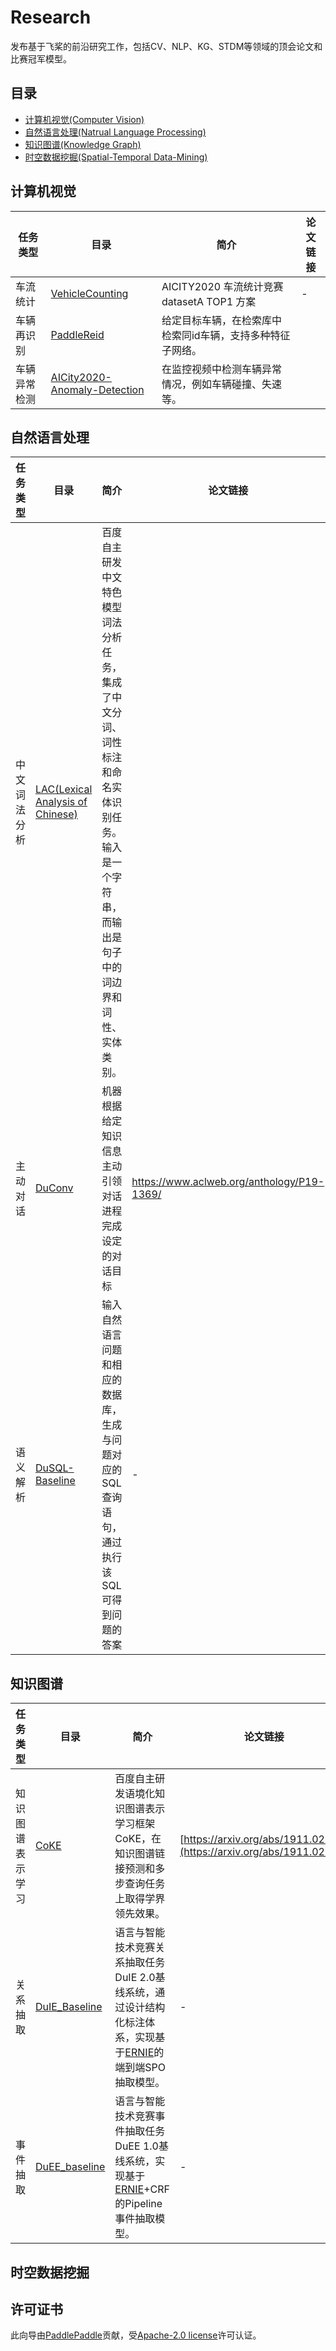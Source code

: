 # Research

发布基于飞桨的前沿研究工作，包括CV、NLP、KG、STDM等领域的顶会论文和比赛冠军模型。

## 目录
* [计算机视觉(Computer Vision)](#计算机视觉)
* [自然语言处理(Natrual Language Processing)](#自然语言处理)
* [知识图谱(Knowledge Graph)](#知识图谱)
* [时空数据挖掘(Spatial-Temporal Data-Mining)](#时空数据挖掘)

## 计算机视觉
| 任务类型     | 目录                                                         | 简介                                                         | 论文链接 |
| ------------ | ------------------------------------------------------------ | ------------------------------------------------------------ | -------- |
| 车流统计 | [VehicleCounting](https://github.com/PaddlePaddle/Research/tree/master/CV/VehicleCounting/) | AICITY2020 车流统计竞赛datasetA TOP1 方案 | - |
| 车辆再识别 | [PaddleReid](https://github.com/PaddlePaddle/Research/tree/master/CV/PaddleReid) | 给定目标车辆，在检索库中检索同id车辆，支持多种特征子网络。 | |
| 车辆异常检测 | [AICity2020-Anomaly-Detection](https://github.com/PaddlePaddle/Research/tree/master/CV/AICity2020-Anomaly-Detection) |  在监控视频中检测车辆异常情况，例如车辆碰撞、失速等。| |

## 自然语言处理
| 任务类型     | 目录                                                         | 简介                                                         | 论文链接 |
| ------------ | ------------------------------------------------------------ | ------------------------------------------------------------ | -------- |
| 中文词法分析 | [LAC(Lexical Analysis of Chinese)](https://github.com/PaddlePaddle/models/tree/develop/PaddleNLP/lexical_analysis) | 百度自主研发中文特色模型词法分析任务，集成了中文分词、词性标注和命名实体识别任务。输入是一个字符串，而输出是句子中的词边界和词性、实体类别。 | |
| 主动对话 | [DuConv](https://github.com/PaddlePaddle/Research/tree/master/NLP/ACL2019-DuConv) | 机器根据给定知识信息主动引领对话进程完成设定的对话目标 |https://www.aclweb.org/anthology/P19-1369/|
| 语义解析 | [DuSQL-Baseline](NLP/DuSQL-Baseline) | 输入自然语言问题和相应的数据库，生成与问题对应的 SQL 查询语句，通过执行该 SQL 可得到问题的答案 | - |


## 知识图谱
| 任务类型     | 目录                                                         | 简介                                                         | 论文链接 |
| ------------ | ------------------------------------------------------------ | ------------------------------------------------------------ | -------- |
| 知识图谱表示学习 | [CoKE](https://github.com/PaddlePaddle/Research/tree/master/KG/CoKE) | 百度自主研发语境化知识图谱表示学习框架CoKE，在知识图谱链接预测和多步查询任务上取得学界领先效果。| [https://arxiv.org/abs/1911.02168](https://arxiv.org/abs/1911.02168) |
| 关系抽取 | [DuIE\_Baseline](https://github.com/PaddlePaddle/Research/tree/master/KG/DuIE_Baseline) | 语言与智能技术竞赛关系抽取任务DuIE 2.0基线系统，通过设计结构化标注体系，实现基于[ERNIE](https://arxiv.org/abs/1904.09223)的端到端SPO抽取模型。| - |
| 事件抽取 |[DuEE\_baseline](https://github.com/PaddlePaddle/Research/tree/master/KG/DuEE_baseline)| 语言与智能技术竞赛事件抽取任务DuEE 1.0基线系统，实现基于[ERNIE](https://arxiv.org/abs/1904.09223)+CRF的Pipeline事件抽取模型。| - |

## 时空数据挖掘


## 许可证书
此向导由[PaddlePaddle](https://github.com/PaddlePaddle/Paddle)贡献，受[Apache-2.0 license](LICENSE)许可认证。

